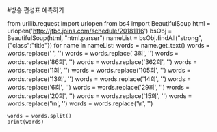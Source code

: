 #방송 편성표 예측하기

from urllib.request import urlopen
from bs4 import BeautifulSoup
html = urlopen('http://jtbc.joins.com/schedule/20181116')
bsObj = BeautifulSoup(html, "html.parser")
nameList = bsObj.findAll("strong", {"class":"title"})
for name in nameList:
    words = name.get_text()
    words = words.replace(' ', '')
    words = words.replace('3회', '')
    words = words.replace('86회', '')
    words = words.replace('362회', '')
    words = words.replace('1회', '')
    words = words.replace('105회', '')
    words = words.replace('13회', '')
    words = words.replace('14회', '')
    words = words.replace('6회', '')
    words = words.replace('29회', '')
    words = words.replace('20회', '')
    words = words.replace('15회', '')
    words = words.replace('\n', '')
    words = words.replace('\r', '')
    
    words = words.split()
    print(words)

